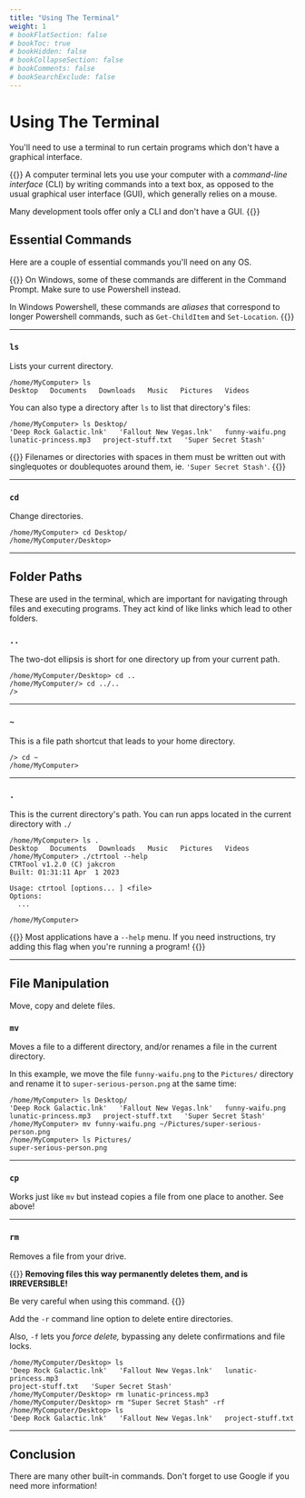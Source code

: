 ```yaml
---
title: "Using The Terminal"
weight: 1
# bookFlatSection: false
# bookToc: true
# bookHidden: false
# bookCollapseSection: false
# bookComments: false
# bookSearchExclude: false
---
```


# Using The Terminal

You'll need to use a terminal to run certain programs which don't have a graphical interface.

{{<hint info>}}
A computer terminal lets you use your computer with a *command-line interface* (CLI) by writing commands into a text box,
as opposed to the usual graphical user interface (GUI), which generally relies on a mouse.

Many development tools offer only a CLI and don't have a GUI.
{{</hint>}}

## Essential Commands

Here are a couple of essential commands you'll need on any OS.

{{<hint warning>}}
On Windows, some of these commands are different in the Command Prompt. Make sure to use Powershell instead.

In Windows Powershell, these commands are *aliases* that correspond to longer Powershell commands, such as `Get-ChildItem` and `Set-Location`.
{{</hint>}}


-----------

### `ls`

Lists your current directory.

```
/home/MyComputer> ls
Desktop   Documents   Downloads   Music   Pictures   Videos
```

You can also type a directory after `ls` to list that directory's files:

```
/home/MyComputer> ls Desktop/
'Deep Rock Galactic.lnk'   'Fallout New Vegas.lnk'   funny-waifu.png
lunatic-princess.mp3   project-stuff.txt   'Super Secret Stash'
```

{{<hint info>}}
Filenames or directories with spaces in them must be written out with singlequotes or doublequotes around them, ie. `'Super Secret Stash'`.
{{</hint>}}

-----------

### `cd`

Change directories.

```
/home/MyComputer> cd Desktop/
/home/MyComputer/Desktop>
```

-----------

## Folder Paths

These are used in the terminal, which are important for navigating through files and executing programs.
They act kind of like links which lead to other folders.

### `..`

The two-dot ellipsis is short for one directory up from your current path.

```
/home/MyComputer/Desktop> cd ..
/home/MyComputer/> cd ../..
/>
```

-----------

### `~`

This is a file path shortcut that leads to your home directory.

```
/> cd ~
/home/MyComputer>
```

-----------

### `.`

This is the current directory's path. You can run apps located in the current directory with `./`

```
/home/MyComputer> ls .
Desktop   Documents   Downloads   Music   Pictures   Videos
/home/MyComputer> ./ctrtool --help
CTRTool v1.2.0 (C) jakcron
Built: 01:31:11 Apr  1 2023

Usage: ctrtool [options... ] <file>
Options:
  ...

/home/MyComputer>
```

{{<hint info>}}
Most applications have a `--help` menu.
If you need instructions, try adding this flag when you're running a program!
{{</hint>}}

-----------

## File Manipulation

Move, copy and delete files.

### `mv`

Moves a file to a different directory, and/or renames a file in the current directory.

In this example, we move the file `funny-waifu.png` to the `Pictures/` directory and rename it to `super-serious-person.png` at the same time:

```
/home/MyComputer> ls Desktop/
'Deep Rock Galactic.lnk'   'Fallout New Vegas.lnk'   funny-waifu.png
lunatic-princess.mp3   project-stuff.txt   'Super Secret Stash'
/home/MyComputer> mv funny-waifu.png ~/Pictures/super-serious-person.png
/home/MyComputer> ls Pictures/
super-serious-person.png
```

-----------

### `cp`

Works just like `mv` but instead copies a file from one place to another. See above!

-----------

### `rm`

Removes a file from your drive.

{{<hint danger>}}
**Removing files this way permanently deletes them, and is IRREVERSIBLE!**

Be very careful when using this command.
{{</hint>}}

Add the `-r` command line option to delete entire directories.

Also, `-f` lets you *force delete,* bypassing any delete confirmations and file locks.

```
/home/MyComputer/Desktop> ls
'Deep Rock Galactic.lnk'   'Fallout New Vegas.lnk'   lunatic-princess.mp3
project-stuff.txt   'Super Secret Stash'
/home/MyComputer/Desktop> rm lunatic-princess.mp3
/home/MyComputer/Desktop> rm "Super Secret Stash" -rf
/home/MyComputer/Desktop> ls
'Deep Rock Galactic.lnk'   'Fallout New Vegas.lnk'   project-stuff.txt
```

-----------

## Conclusion

There are many other built-in commands. Don't forget to use Google if you need more information!
